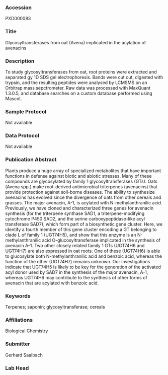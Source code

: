 ### Accession
PXD000083

### Title
Glycosyltransferases from oat (Avena) implicated in the acylation of avenacins

### Description
To study glycosyltransferases from oat, root proteins were extracted and separated gy 1D SDS gel electrophoresis. Bands were cut out, digested with trypsin, and the resulting peptides were analysed by LCMSMS on an Orbitrap mass sepctrometer. Raw data was processed with MaxQuant 1.3.0.5, and database searches on a custom database performed using Mascot.

### Sample Protocol
Not available

### Data Protocol
Not available

### Publication Abstract
Plants produce a huge array of specialized metabolites that have important functions in defense against biotic and abiotic stresses. Many of these compounds are glycosylated by family 1 glycosyltransferases (GTs). Oats (Avena spp.) make root-derived antimicrobial triterpenes (avenacins) that provide protection against soil-borne diseases. The ability to synthesize avenacins has evolved since the divergence of oats from other cereals and grasses. The major avenacin, A-1, is acylated with N-methylanthranilic acid. Previously, we have cloned and characterized three genes for avenacin synthesis (for the triterpene synthase SAD1, a triterpene-modifying cytochrome P450 SAD2, and the serine carboxypeptidase-like acyl transferase SAD7), which form part of a biosynthetic gene cluster. Here, we identify a fourth member of this gene cluster encoding a GT belonging to clade L of family 1 (UGT74H5), and show that this enzyme is an N-methylanthranilic acid O-glucosyltransferase implicated in the synthesis of avenacin A-1. Two other closely related family 1 GTs (UGT74H6 and UGT74H7) are also expressed in oat roots. One of these (UGT74H6) is able to glucosylate both N-methylanthranilic acid and benzoic acid, whereas the function of the other (UGT74H7) remains unknown. Our investigations indicate that UGT74H5 is likely to be key for the generation of the activated acyl donor used by SAD7 in the synthesis of the major avenacin, A-1, whereas UGT74H6 may contribute to the synthesis of other forms of avenacin that are acylated with benzoic acid.

### Keywords
Terpenes; saponin; glycosyltransferase; cereals

### Affiliations
Biological Chemistry

### Submitter
Gerhard Saalbach

### Lab Head


